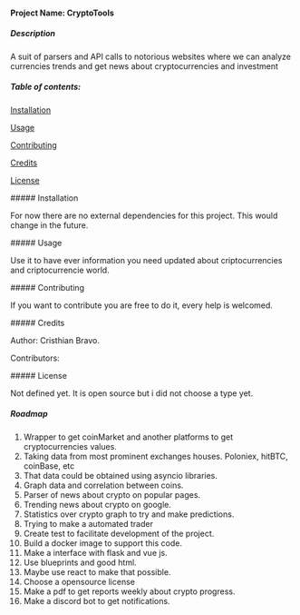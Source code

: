 #### Project Name: CryptoTools


##### Description

A suit of parsers and API calls to notorious websites where we can analyze currencies trends and get news about cryptocurrencies and investment

##### Table of contents:

[Installation](#installation)

[Usage](#usage)

[Contributing](#contributing)

[Credits](#credits)

[License](#license)

<a name="installation"/>
##### Installation

For now there are no external dependencies for this project. This would change in the future.

<a name="usage"/>
##### Usage

Use it to have ever information you need updated about criptocurrencies and criptocurrencie world.

<a name="contributing"/>
##### Contributing

If you want to contribute you are free to do it, every help is welcomed.

<a name="credits"/>
##### Credits

Author: Cristhian Bravo.

Contributors:


<a name="license"/>
##### License

Not defined yet. It is open source but i did not choose a type yet.


##### Roadmap

1. Wrapper to get coinMarket and another platforms to get cryptocurrencies values.
2. Taking data from most prominent exchanges houses. Poloniex, hitBTC, coinBase, etc
3. That data could be obtained using asyncio libraries.
4. Graph data and correlation between coins.
5. Parser of news about crypto on popular pages.
6. Trending news about crypto on google.
7. Statistics over crypto graph to try and make predictions.
8. Trying to make a  automated trader
9. Create test to facilitate development of the project.
10. Build a docker image to support this code.
11. Make a interface with flask and vue js.
12. Use blueprints and good html.
13. Maybe use react to make that possible.
14. Choose a opensource license
15. Make a pdf to get reports weekly about crypto progress.
16. Make a discord bot to get notifications.
